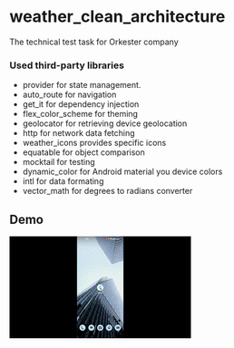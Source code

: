 # weather_clean_architecture

The technical test task for Orkester company

### Used third-party libraries
- provider for state management.
- auto_route for navigation
- get_it for dependency injection
- flex_color_scheme for theming
- geolocator for retrieving device geolocation
- http for network data fetching
- weather_icons provides specific icons
- equatable for object comparison
- mocktail for testing
- dynamic_color for Android material you device colors
- intl for data formating
- vector_math for degrees to radians converter

## Demo
![Demo](demo.gif)